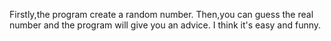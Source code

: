 Firstly,the program create a random number.
Then,you can guess the real number and the program will give you an advice.
I think it's easy and funny.
